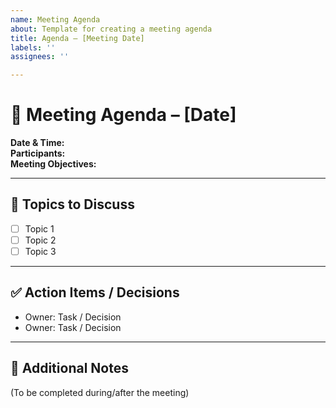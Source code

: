 ```yaml
---
name: Meeting Agenda
about: Template for creating a meeting agenda
title: Agenda – [Meeting Date]
labels: ''
assignees: ''

---
```


# 📅 Meeting Agenda – [Date]

**Date & Time:**  
**Participants:**  
**Meeting Objectives:**  

---

## 🔹 Topics to Discuss
- [ ] Topic 1  
- [ ] Topic 2  
- [ ] Topic 3  

---

## ✅ Action Items / Decisions
- Owner: Task / Decision  
- Owner: Task / Decision  

---

## 📝 Additional Notes
(To be completed during/after the meeting)
